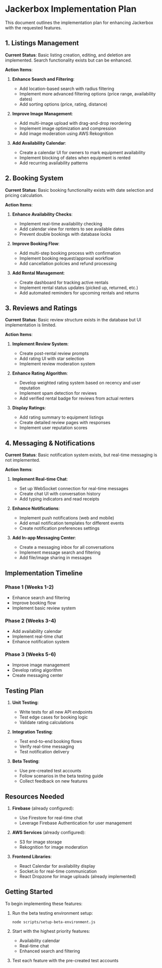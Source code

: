 # Jackerbox Implementation Plan

This document outlines the implementation plan for enhancing Jackerbox with the requested features.

## 1. Listings Management

**Current Status**: Basic listing creation, editing, and deletion are implemented. Search functionality exists but can be enhanced.

**Action Items**:

1. **Enhance Search and Filtering**:
   - Add location-based search with radius filtering
   - Implement more advanced filtering options (price range, availability dates)
   - Add sorting options (price, rating, distance)

2. **Improve Image Management**:
   - Add multi-image upload with drag-and-drop reordering
   - Implement image optimization and compression
   - Add image moderation using AWS Rekognition

3. **Add Availability Calendar**:
   - Create a calendar UI for owners to mark equipment availability
   - Implement blocking of dates when equipment is rented
   - Add recurring availability patterns

## 2. Booking System

**Current Status**: Basic booking functionality exists with date selection and pricing calculation.

**Action Items**:

1. **Enhance Availability Checks**:
   - Implement real-time availability checking
   - Add calendar view for renters to see available dates
   - Prevent double bookings with database locks

2. **Improve Booking Flow**:
   - Add multi-step booking process with confirmation
   - Implement booking request/approval workflow
   - Add cancellation policies and refund processing

3. **Add Rental Management**:
   - Create dashboard for tracking active rentals
   - Implement rental status updates (picked up, returned, etc.)
   - Add automated reminders for upcoming rentals and returns

## 3. Reviews and Ratings

**Current Status**: Basic review structure exists in the database but UI implementation is limited.

**Action Items**:

1. **Implement Review System**:
   - Create post-rental review prompts
   - Add rating UI with star selection
   - Implement review moderation system

2. **Enhance Rating Algorithm**:
   - Develop weighted rating system based on recency and user reputation
   - Implement spam detection for reviews
   - Add verified rental badge for reviews from actual renters

3. **Display Ratings**:
   - Add rating summary to equipment listings
   - Create detailed review pages with responses
   - Implement user reputation scores

## 4. Messaging & Notifications

**Current Status**: Basic notification system exists, but real-time messaging is not implemented.

**Action Items**:

1. **Implement Real-time Chat**:
   - Set up WebSocket connection for real-time messages
   - Create chat UI with conversation history
   - Add typing indicators and read receipts

2. **Enhance Notifications**:
   - Implement push notifications (web and mobile)
   - Add email notification templates for different events
   - Create notification preferences settings

3. **Add In-app Messaging Center**:
   - Create a messaging inbox for all conversations
   - Implement message search and filtering
   - Add file/image sharing in messages

## Implementation Timeline

### Phase 1 (Weeks 1-2)
- Enhance search and filtering
- Improve booking flow
- Implement basic review system

### Phase 2 (Weeks 3-4)
- Add availability calendar
- Implement real-time chat
- Enhance notification system

### Phase 3 (Weeks 5-6)
- Improve image management
- Develop rating algorithm
- Create messaging center

## Testing Plan

1. **Unit Testing**:
   - Write tests for all new API endpoints
   - Test edge cases for booking logic
   - Validate rating calculations

2. **Integration Testing**:
   - Test end-to-end booking flows
   - Verify real-time messaging
   - Test notification delivery

3. **Beta Testing**:
   - Use pre-created test accounts
   - Follow scenarios in the beta testing guide
   - Collect feedback on new features

## Resources Needed

1. **Firebase** (already configured):
   - Use Firestore for real-time chat
   - Leverage Firebase Authentication for user management

2. **AWS Services** (already configured):
   - S3 for image storage
   - Rekognition for image moderation

3. **Frontend Libraries**:
   - React Calendar for availability display
   - Socket.io for real-time communication
   - React Dropzone for image uploads (already implemented)

## Getting Started

To begin implementing these features:

1. Run the beta testing environment setup:
   ```
   node scripts/setup-beta-environment.js
   ```

2. Start with the highest priority features:
   - Availability calendar
   - Real-time chat
   - Enhanced search and filtering

3. Test each feature with the pre-created test accounts 